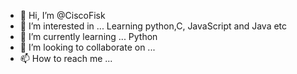 - 👋 Hi, I’m @CiscoFisk
- 👀 I’m interested in ... Learning python,C, JavaScript and Java etc 
- 🌱 I’m currently learning ... Python
- 💞️ I’m looking to collaborate on ...
- 📫 How to reach me ...

<!---
CiscoFisk/CiscoFisk is a ✨ special ✨ repository because its `README.md` (this file) appears on your GitHub profile.
You can click the Preview link to take a look at your changes.
--->
